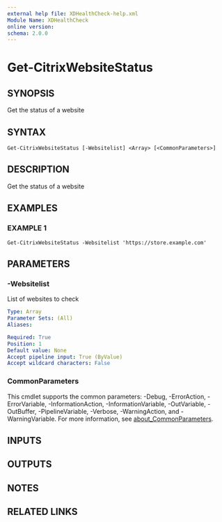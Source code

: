 ```yaml
---
external help file: XDHealthCheck-help.xml
Module Name: XDHealthCheck
online version:
schema: 2.0.0
---
```


# Get-CitrixWebsiteStatus

## SYNOPSIS
Get the status of a website

## SYNTAX

```
Get-CitrixWebsiteStatus [-Websitelist] <Array> [<CommonParameters>]
```

## DESCRIPTION
Get the status of a website

## EXAMPLES

### EXAMPLE 1
```
Get-CitrixWebsiteStatus -Websitelist 'https://store.example.com'
```

## PARAMETERS

### -Websitelist
List of websites to check

```yaml
Type: Array
Parameter Sets: (All)
Aliases:

Required: True
Position: 1
Default value: None
Accept pipeline input: True (ByValue)
Accept wildcard characters: False
```

### CommonParameters
This cmdlet supports the common parameters: -Debug, -ErrorAction, -ErrorVariable, -InformationAction, -InformationVariable, -OutVariable, -OutBuffer, -PipelineVariable, -Verbose, -WarningAction, and -WarningVariable. For more information, see [about_CommonParameters](http://go.microsoft.com/fwlink/?LinkID=113216).

## INPUTS

## OUTPUTS

## NOTES

## RELATED LINKS
